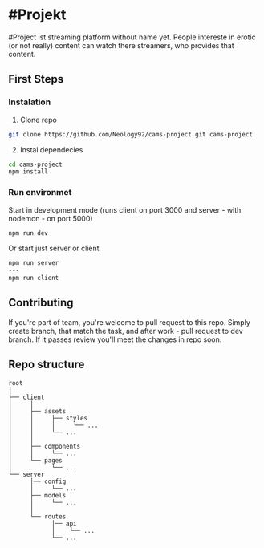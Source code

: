 # #Projekt

#Project ist streaming platform without name yet. People intereste in erotic (or not really) content can watch there streamers, who provides that content.

## First Steps
### Instalation

1. Clone repo
```bash
git clone https://github.com/Neology92/cams-project.git cams-project
```
2. Instal dependecies

```bash
cd cams-project
npm install
```

### Run environmet


Start in development mode (runs client on port 3000 and server - with nodemon - on port 5000)
```bash
npm run dev
```

Or start just server or client
```bash
npm run server
---
npm run client
```

## Contributing
If you're part of team, you're welcome to pull request to this repo. Simply create branch, that match the task, and after work - pull request to dev branch. If it passes review you'll meet the changes in repo soon.


## Repo structure
```
root
│
├── client
│     │
│     ├── assets
│     │     ├── styles
│     │     │     └── ...    
│     │     └── ...   
│     │
│     ├── components
│     │     └── ...      
│     └── pages
│           └── ...
└── server
      │── config
      │     └── ...    
      ├── models
      │     └── ...    
      │
      └── routes   
            │── api
            │    └── ...
            └── ...

```


